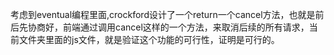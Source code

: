 考虑到eventual编程里面,crockford设计了一个return一个cancel方法，也就是前后先协商好，前端通过调用cancel这样的一个方法，来取消后续的所有请求，当前文件夹里面的js文件，就是验证这个功能的可行性，证明是可行的。